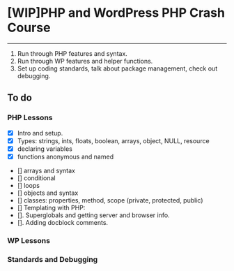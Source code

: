 # [WIP]PHP and WordPress PHP Crash Course
---

1. Run through PHP features and syntax.
2. Run through WP features and helper functions.
3. Set up coding standards, talk about package management, check out debugging.


## To do
### PHP Lessons

- [x] Intro and setup.
- [x] Types: strings, ints, floats, boolean, arrays, object, NULL, resource
- [x] declaring variables
- [x] functions anonymous and named
- [] arrays and syntax
- [] conditional
- [] loops
- [] objects and syntax
- [] classes: properties, method, scope (private, protected, public)
- [] Templating with PHP:
- []. Superglobals and getting server and browser info.
- []. Adding docblock comments.


### WP Lessons



### Standards and Debugging